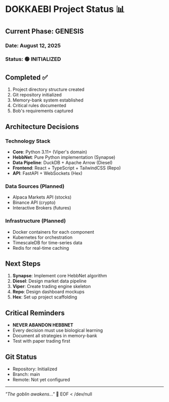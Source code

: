 # DOKKAEBI Project Status 📊

## Current Phase: GENESIS

### Date: August 12, 2025
### Status: 🟢 INITIALIZED

## Completed ✅
1. Project directory structure created
2. Git repository initialized
3. Memory-bank system established
4. Critical rules documented
5. Bob's requirements captured

## Architecture Decisions

### Technology Stack
- **Core**: Python 3.11+ (Viper's domain)
- **HebbNet**: Pure Python implementation (Synapse)
- **Data Pipeline**: DuckDB + Apache Arrow (Diesel)
- **Frontend**: React + TypeScript + TailwindCSS (Repo)
- **API**: FastAPI + WebSockets (Hex)

### Data Sources (Planned)
- Alpaca Markets API (stocks)
- Binance API (crypto)
- Interactive Brokers (futures)

### Infrastructure (Planned)
- Docker containers for each component
- Kubernetes for orchestration
- TimescaleDB for time-series data
- Redis for real-time caching

## Next Steps

1. **Synapse**: Implement core HebbNet algorithm
2. **Diesel**: Design market data pipeline
3. **Viper**: Create trading engine skeleton
4. **Repo**: Design dashboard mockups
5. **Hex**: Set up project scaffolding

## Critical Reminders

- **NEVER ABANDON HEBBNET**
- Every decision must use biological learning
- Document all strategies in memory-bank
- Test with paper trading first

## Git Status
- Repository: Initialized
- Branch: main
- Remote: Not yet configured

---

*"The goblin awakens..."* 👺
EOF < /dev/null